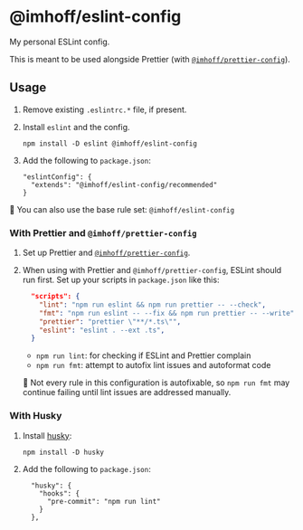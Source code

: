 # @imhoff/eslint-config

My personal ESLint config.

This is meant to be used alongside Prettier (with [`@imhoff/prettier-config`](https://github.com/dwieeb/prettier-config/)).

## Usage

1. Remove existing `.eslintrc.*` file, if present.
1. Install `eslint` and the config.

    ```
    npm install -D eslint @imhoff/eslint-config
    ```

1. Add the following to `package.json`:

    ```
    "eslintConfig": {
      "extends": "@imhoff/eslint-config/recommended"
    }
    ```

:memo: You can also use the base rule set: `@imhoff/eslint-config`

### With Prettier and `@imhoff/prettier-config`

1. Set up Prettier and [`@imhoff/prettier-config`](https://github.com/dwieeb/prettier-config/).
1. When using with Prettier and `@imhoff/prettier-config`, ESLint should run first. Set up your scripts in `package.json` like this:

    ```json
      "scripts": {
        "lint": "npm run eslint && npm run prettier -- --check",
        "fmt": "npm run eslint -- --fix && npm run prettier -- --write",
        "prettier": "prettier \"**/*.ts\"",
        "eslint": "eslint . --ext .ts",
      }
    ```

    - `npm run lint`: for checking if ESLint and Prettier complain
    - `npm run fmt`: attempt to autofix lint issues and autoformat code

    :memo: Not every rule in this configuration is autofixable, so `npm run fmt` may continue failing until lint issues are addressed manually.

### With Husky

1. Install [husky](https://github.com/typicode/husky):

    ```
    npm install -D husky
    ```

1. Add the following to `package.json`:

    ```
      "husky": {
        "hooks": {
          "pre-commit": "npm run lint"
        }
      },
    ```
